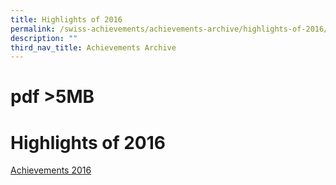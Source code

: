 ```yaml
---
title: Highlights of 2016
permalink: /swiss-achievements/achievements-archive/highlights-of-2016/
description: ""
third_nav_title: Achievements Archive
---
```

# pdf >5MB
# Highlights of 2016

[Achievements 2016]()